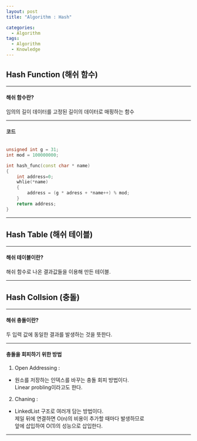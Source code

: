 ```yaml
---
layout: post
title: "Algorithm : Hash"

categories:
  - Algorithm
tags:
  - Algorithm
  - Knowledge
---
```


##  Hash Function (해쉬 함수)  
***  
#### 해쉬 함수란?  
  
임의의 길이 데이터를 고정된 길이의 데이터로 매핑하는 함수  

***  
  
#### 코드  
  
``` c++

unsigned int g = 31;
int mod = 100000000;

int hash_func(const char * name)
{
	int address=0;
	whlie(*name)
	{
		address = (g * adress + *name++) % mod;
	}
	return address;
}
```

***  
  
##  Hash Table (해쉬 테이블)  
***  
#### 해쉬 테이블이란?  
  
해쉬 함수로 나온 결과값들을 이용해 만든 테이블.  

***  
  
##  Hash Collsion (충돌)  
***  
####  해쉬 충돌이란?
  
두 입력 값에 동일한 결과를 발생하는 것을 뜻한다.  

***  
  
#### 충돌을 회피하기 위한 방법  
  
1. Open Addressing :   
- 원소를 저장하는 인덱스를 바꾸는 충돌 회피 방법이다.  
Linear probling이라고도 한다.  
2. Chaning :  
- LinkedList 구조로 여러개 담는 방법이다.  
제일 뒤에 연결하면 O(n)의 비용이 추가할 때마다 발생하므로  
앞에 삽입하여 O(1)의 성능으로 삽입한다.    

***  
  
